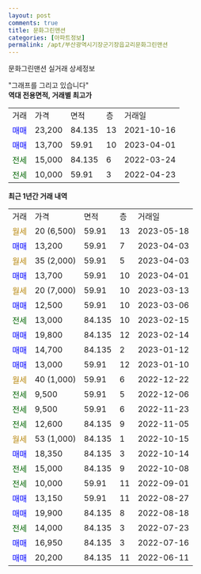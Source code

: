 ```yaml
---
layout: post
comments: true
title: 문화그린맨션
categories: [아파트정보]
permalink: /apt/부산광역시기장군기장읍교리문화그린맨션
---
```


문화그린맨션 실거래 상세정보

<script type="text/javascript">
  google.charts.load('current', {'packages':['line', 'corechart']});
  google.charts.setOnLoadCallback(drawChart);

  function drawChart() {
    var data = new google.visualization.DataTable();
    data.addColumn('date', '거래일');
    data.addColumn('number', "매매");
    data.addColumn('number', "전세");
    data.addColumn('number', "전매");

    data.addRows([[new Date(Date.parse("2023-05-18")), null, null, null], [new Date(Date.parse("2023-04-03")), 13200, null, null], [new Date(Date.parse("2023-04-03")), null, null, null], [new Date(Date.parse("2023-04-01")), 13700, null, null], [new Date(Date.parse("2023-03-13")), null, null, null], [new Date(Date.parse("2023-03-06")), 12500, null, null], [new Date(Date.parse("2023-02-15")), null, 13000, null], [new Date(Date.parse("2023-02-14")), 19800, null, null], [new Date(Date.parse("2023-01-12")), 14700, null, null], [new Date(Date.parse("2023-01-10")), 13000, null, null], [new Date(Date.parse("2022-12-22")), null, null, null], [new Date(Date.parse("2022-12-06")), null, 9500, null], [new Date(Date.parse("2022-11-23")), null, 9500, null], [new Date(Date.parse("2022-11-05")), null, 12600, null], [new Date(Date.parse("2022-10-15")), null, null, null], [new Date(Date.parse("2022-10-14")), 18350, null, null], [new Date(Date.parse("2022-10-08")), null, 15000, null], [new Date(Date.parse("2022-09-01")), null, 10000, null], [new Date(Date.parse("2022-08-27")), 13150, null, null], [new Date(Date.parse("2022-08-18")), 19900, null, null], [new Date(Date.parse("2022-07-23")), null, 14000, null], [new Date(Date.parse("2022-07-16")), 16950, null, null], [new Date(Date.parse("2022-06-11")), 20200, null, null]]);

    var options = {
      hAxis: {
        format: 'yyyy/MM/dd'
      },    
      lineWidth: 0,
      pointsVisible: true,    
      title: '최근 1년간 유형별 실거래가 분포',
      legend: { position: 'bottom' }
    };

    var formatter = new google.visualization.NumberFormat({pattern:'###,###'} );
    formatter.format(data, 1);
    formatter.format(data, 2);
    
    setTimeout(function() {
        var chart = new google.visualization.LineChart(document.getElementById('columnchart_material'));
        chart.draw(data, (options));
        document.getElementById('loading').style.display = 'none';
    }, 200);
  }
</script>


<div id="loading" style="z-index:20; display: block; margin-left: 0px">"그래프를 그리고 있습니다"</div>
<div id="columnchart_material" style="width: 95%; margin-left: 0px; display: block"></div>
<!-- contents start -->
<b>역대 전용면적, 거래별 최고가</b>
<table class="sortable">
    <tr>
      <td>거래</td>
      <td>가격</td>
      <td>면적</td>
      <td>층</td>
      <td>거래일</td>
    </tr>
        <tr>
          <td><a style="color: blue">매매</a></td>
          <td>23,200</td>
          <td>84.135</td>
          <td>13</td>
          <td>2021-10-16</td>
        </tr>            <tr>
          <td><a style="color: blue">매매</a></td>
          <td>13,700</td>
          <td>59.91</td>
          <td>10</td>
          <td>2023-04-01</td>
        </tr>        
        <tr>
              <td><a style="color: darkgreen">전세</a></td>
              <td>15,000</td>
              <td>84.135</td>
              <td>6</td>
              <td>2022-03-24</td>
            </tr>            <tr>
              <td><a style="color: darkgreen">전세</a></td>
              <td>10,000</td>
              <td>59.91</td>
              <td>3</td>
              <td>2022-04-23</td>
            </tr>        
    
</table>

<b>최근 1년간 거래 내역</b>

<table class="sortable">
    <tr>
      <td>거래</td>
      <td>가격</td>
      <td>면적</td>
      <td>층</td>
      <td>거래일</td>
    </tr>
    <tr>
      <td><a style="color: darkgoldenrod">월세</a></td>
      <td>20 (6,500)</td>
      <td>59.91</td>
      <td>13</td>
      <td>2023-05-18</td>
    </tr>          <tr>
      <td><a style="color: blue">매매</a></td>
      <td>13,200</td>
      <td>59.91</td>
      <td>7</td>
      <td>2023-04-03</td>
    </tr>          <tr>
      <td><a style="color: darkgoldenrod">월세</a></td>
      <td>35 (2,000)</td>
      <td>59.91</td>
      <td>5</td>
      <td>2023-04-03</td>
    </tr>          <tr>
      <td><a style="color: blue">매매</a></td>
      <td>13,700</td>
      <td>59.91</td>
      <td>10</td>
      <td>2023-04-01</td>
    </tr>          <tr>
      <td><a style="color: darkgoldenrod">월세</a></td>
      <td>20 (7,000)</td>
      <td>59.91</td>
      <td>10</td>
      <td>2023-03-13</td>
    </tr>          <tr>
      <td><a style="color: blue">매매</a></td>
      <td>12,500</td>
      <td>59.91</td>
      <td>10</td>
      <td>2023-03-06</td>
    </tr>          <tr>
      <td><a style="color: darkgreen">전세</a></td>
      <td>13,000</td>
      <td>84.135</td>
      <td>10</td>
      <td>2023-02-15</td>
    </tr>          <tr>
      <td><a style="color: blue">매매</a></td>
      <td>19,800</td>
      <td>84.135</td>
      <td>12</td>
      <td>2023-02-14</td>
    </tr>          <tr>
      <td><a style="color: blue">매매</a></td>
      <td>14,700</td>
      <td>84.135</td>
      <td>2</td>
      <td>2023-01-12</td>
    </tr>          <tr>
      <td><a style="color: blue">매매</a></td>
      <td>13,000</td>
      <td>59.91</td>
      <td>12</td>
      <td>2023-01-10</td>
    </tr>          <tr>
      <td><a style="color: darkgoldenrod">월세</a></td>
      <td>40 (1,000)</td>
      <td>59.91</td>
      <td>6</td>
      <td>2022-12-22</td>
    </tr>          <tr>
      <td><a style="color: darkgreen">전세</a></td>
      <td>9,500</td>
      <td>59.91</td>
      <td>5</td>
      <td>2022-12-06</td>
    </tr>          <tr>
      <td><a style="color: darkgreen">전세</a></td>
      <td>9,500</td>
      <td>59.91</td>
      <td>6</td>
      <td>2022-11-23</td>
    </tr>          <tr>
      <td><a style="color: darkgreen">전세</a></td>
      <td>12,600</td>
      <td>84.135</td>
      <td>9</td>
      <td>2022-11-05</td>
    </tr>          <tr>
      <td><a style="color: darkgoldenrod">월세</a></td>
      <td>53 (1,000)</td>
      <td>84.135</td>
      <td>1</td>
      <td>2022-10-15</td>
    </tr>          <tr>
      <td><a style="color: blue">매매</a></td>
      <td>18,350</td>
      <td>84.135</td>
      <td>3</td>
      <td>2022-10-14</td>
    </tr>          <tr>
      <td><a style="color: darkgreen">전세</a></td>
      <td>15,000</td>
      <td>84.135</td>
      <td>9</td>
      <td>2022-10-08</td>
    </tr>          <tr>
      <td><a style="color: darkgreen">전세</a></td>
      <td>10,000</td>
      <td>59.91</td>
      <td>11</td>
      <td>2022-09-01</td>
    </tr>          <tr>
      <td><a style="color: blue">매매</a></td>
      <td>13,150</td>
      <td>59.91</td>
      <td>11</td>
      <td>2022-08-27</td>
    </tr>          <tr>
      <td><a style="color: blue">매매</a></td>
      <td>19,900</td>
      <td>84.135</td>
      <td>8</td>
      <td>2022-08-18</td>
    </tr>          <tr>
      <td><a style="color: darkgreen">전세</a></td>
      <td>14,000</td>
      <td>84.135</td>
      <td>3</td>
      <td>2022-07-23</td>
    </tr>          <tr>
      <td><a style="color: blue">매매</a></td>
      <td>16,950</td>
      <td>84.135</td>
      <td>3</td>
      <td>2022-07-16</td>
    </tr>          <tr>
      <td><a style="color: blue">매매</a></td>
      <td>20,200</td>
      <td>84.135</td>
      <td>11</td>
      <td>2022-06-11</td>
    </tr>      </table>
<!-- contents end -->    

